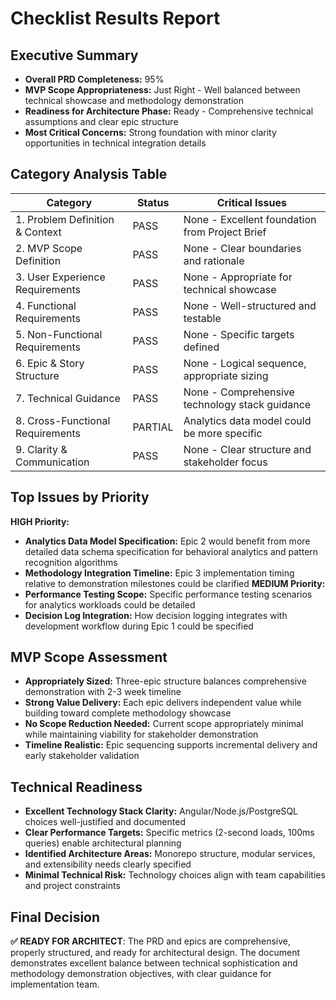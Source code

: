 # Checklist Results Report

## Executive Summary

- **Overall PRD Completeness:** 95%
- **MVP Scope Appropriateness:** Just Right - Well balanced between technical showcase and methodology demonstration
- **Readiness for Architecture Phase:** Ready - Comprehensive technical assumptions and clear epic structure
- **Most Critical Concerns:** Strong foundation with minor clarity opportunities in technical integration details

## Category Analysis Table

| Category                         | Status  | Critical Issues                                |
| -------------------------------- | ------- | ---------------------------------------------- |
| 1. Problem Definition & Context  | PASS    | None - Excellent foundation from Project Brief |
| 2. MVP Scope Definition          | PASS    | None - Clear boundaries and rationale          |
| 3. User Experience Requirements  | PASS    | None - Appropriate for technical showcase      |
| 4. Functional Requirements       | PASS    | None - Well-structured and testable            |
| 5. Non-Functional Requirements   | PASS    | None - Specific targets defined                |
| 6. Epic & Story Structure        | PASS    | None - Logical sequence, appropriate sizing    |
| 7. Technical Guidance            | PASS    | None - Comprehensive technology stack guidance |
| 8. Cross-Functional Requirements | PARTIAL | Analytics data model could be more specific    |
| 9. Clarity & Communication       | PASS    | None - Clear structure and stakeholder focus   |

## Top Issues by Priority

**HIGH Priority:**

- **Analytics Data Model Specification:** Epic 2 would benefit from more detailed data schema specification for behavioral analytics and pattern recognition algorithms
- **Methodology Integration Timeline:** Epic 3 implementation timing relative to demonstration milestones could be clarified
  **MEDIUM Priority:**
- **Performance Testing Scope:** Specific performance testing scenarios for analytics workloads could be detailed
- **Decision Log Integration:** How decision logging integrates with development workflow during Epic 1 could be specified

## MVP Scope Assessment

- **Appropriately Sized:** Three-epic structure balances comprehensive demonstration with 2-3 week timeline
- **Strong Value Delivery:** Each epic delivers independent value while building toward complete methodology showcase
- **No Scope Reduction Needed:** Current scope appropriately minimal while maintaining viability for stakeholder demonstration
- **Timeline Realistic:** Epic sequencing supports incremental delivery and early stakeholder validation

## Technical Readiness

- **Excellent Technology Stack Clarity:** Angular/Node.js/PostgreSQL choices well-justified and documented
- **Clear Performance Targets:** Specific metrics (2-second loads, 100ms queries) enable architectural planning
- **Identified Architecture Areas:** Monorepo structure, modular services, and extensibility needs clearly specified
- **Minimal Technical Risk:** Technology choices align with team capabilities and project constraints

## Final Decision

**✅ READY FOR ARCHITECT**: The PRD and epics are comprehensive, properly structured, and ready for architectural design. The document demonstrates excellent balance between technical sophistication and methodology demonstration objectives, with clear guidance for implementation team.
